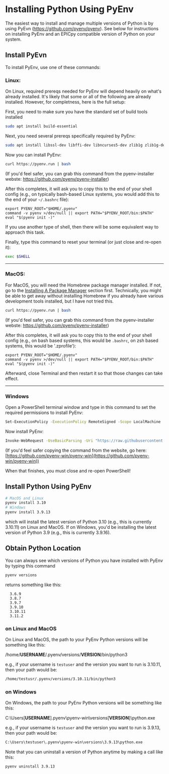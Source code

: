 # Installing Python Using PyEnv

The easiest way to install and manage multiple versions of Python is by using PyEvn (https://github.com/pyenv/pyenv). See below for instructions on installing PyEnv and an EPICpy compatible version of Python on your system.


## Install PyEvn

To install PyEnv, use one of these commands:

### Linux:

On Linux, required prereqs needed for PyEnv will depend heavily on what's already installed. It's likely that some or all of the following are already installed. However, for completness, here is the full setup:

First, you need to make sure you have the standard set of build tools installed

```bash
sudo apt install build-essential
```

Next, you need several prereqs specifically required by PyEnv:

```bash
sudo apt install libssl-dev libffi-dev libncurses5-dev zlib1g zlib1g-dev libreadline-dev libbz2-dev libsqlite3-dev make gcc curl git
```

Now you can install PyEnv:

```bash
curl https://pyenv.run | bash
```
(If you'd feel safer, you can grab this command from the pyenv-installer webste: https://github.com/pyenv/pyenv-installer)

After this completes, it will ask you to copy this to the end of your shell config (e.g., on typically bash-based Linux systems, you would add this to the end of your `~/.bashrc` file):

```
export PYENV_ROOT="$HOME/.pyenv"
command -v pyenv >/dev/null || export PATH="$PYENV_ROOT/bin:$PATH"
eval "$(pyenv init -)"
```

If you use another type of shell, then there will be some equivalent way to approach this task.

Finally, type this command to reset your terminal (or just close and re-open it):

```bash
exec $SHELL
```
<hr>

### MacOS:

For MacOS, you will need the Homebrew package manager installed. If not, go to the [Installing A Package Manager](installing_a_package_manager.md) section first. Technically, you might be able to get away without installing Homebrew if you already have various development tools installed, but I have not tried this.

```bash
curl https://pyenv.run | bash
```
(If you'd feel safer, you can grab this command from the pyenv-installer webste: https://github.com/pyenv/pyenv-installer)

After this completes, it will ask you to copy this to the end of your shell config (e.g., on bash based systems, this would be `.bashrc`, on zsh based systems, this would be '.zprofile'):

```
export PYENV_ROOT="$HOME/.pyenv"
command -v pyenv >/dev/null || export PATH="$PYENV_ROOT/bin:$PATH"
eval "$(pyenv init -)"
```

Afterward, close Terminal and then restart it so that those changes can take effect.

<hr>

### Windows

Open a PowerShell terminal window and type in this command to set the required permissions to install PyEnv:

```bash
Set-ExecutionPolicy -ExecutionPolicy RemoteSigned -Scope LocalMachine
```

Now install PyEnv:

```bash
Invoke-WebRequest -UseBasicParsing -Uri "https://raw.githubusercontent.com/pyenv-win/pyenv-win/master/pyenv-win/install-pyenv-win.ps1" -OutFile "./install-pyenv-win.ps1"; &"./install-pyenv-win.ps1"
```
(If you'd feel safer copying the command from the website, go here: [https://github.com/pyenv-win/pyenv-win](https://github.com/pyenv-win/pyenv-win))

When that finishes, you must close and re-open PowerShell!


## Install Python Using PyEnv

```bash
# MacOS and Linux
pyenv install 3.10
# Windows
pyenv install 3.9.13
```

which will install the latest version of Python 3.10 (e.g., this is currently 3.10.11) on Linux and MacOS. If on Windows, you'd be installing the latest version of Python 3.9 (e.g., this is currently 3.9.16).

## Obtain Python Location

You can always see which versions of Python you have installed with PyEnv by typing this command

```bash
pyenv versions
```

returns something like this:

```
  3.6.9
  3.8.7
  3.9.7
  3.9.10
  3.10.11
  3.11.2
```

### on Linux and MacOS

On Linux and MacOS, the path to your PyEnv Python versions will be something like this:

/home/**USERNAME**/.pyenv/versions/**VERSION**/bin/python3

e.g., if your username is `testuser` and the version you want to run is 3.10.11, then your path would be:

```bash
/home/testusr/.pyenv/versions/3.10.11/bin/python3
```
### on Windows

On Windows, the path to your PyEnv Python versions will be something like this:

C:\Users\[**USERNAME**]\.pyenv\pyenv-win\versions\[**VERSION**]\python.exe

e.g., if your username is `testuser` and the version you want to run is 3.9.13, then your path would be:

```bash
C:\Users\testuser\.pyenv\pyenv-win\versions\3.9.13\python.exe
```

Note that you can uninstall a version of Python anytime by making a call like this:

```bash
pyenv uninstall 3.9.13
```

